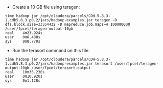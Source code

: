 - Create a 10 GB file using teragen:
```
time hadoop jar /opt/cloudera/parcels/CDH-5.8.3-1.cdh5.8.3.p0.2/jars/hadoop-examples.jar teragen -D dfs.block.size=33554432 -D mapreduce.job.maps=4 100000000 /user/fpcel/teragen-output-10gb
real    4m23.924s
user    0m6.488s
sys     0m0.770s
```
- Run the terasort command on this file:
```
time hadoop jar /opt/cloudera/parcels/CDH-5.8.3-1.cdh5.8.3.p0.2/jars/hadoop-examples.jar terasort /user/fpcel/teragen-output-10gb /user/fpcel/terasort-output
real    10m35.236s
user    0m10.920s
sys     0m1.128s

```